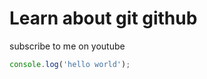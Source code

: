 # Learn about git github


subscribe to me on youtube

````javascript
console.log('hello world');

````
